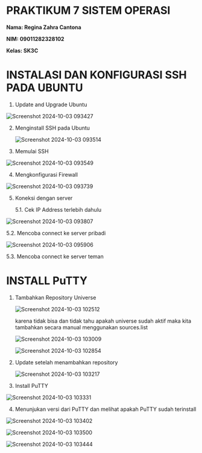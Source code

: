 # PRAKTIKUM 7 SISTEM OPERASI

**Nama: Regina Zahra Cantona**

**NIM: 09011282328102**

**Kelas: SK3C**

# INSTALASI DAN KONFIGURASI SSH PADA UBUNTU

1. Update and Upgrade Ubuntu

  ![Screenshot 2024-10-03 093427](https://github.com/user-attachments/assets/1c1ec57d-4e18-4a47-83ec-30c4d418b1ad)

2. Menginstall SSH pada Ubuntu

   ![Screenshot 2024-10-03 093514](https://github.com/user-attachments/assets/1f2c13f4-84af-4b23-aab2-b9568ebdb9df)

3. Memulai SSH

  ![Screenshot 2024-10-03 093549](https://github.com/user-attachments/assets/5db1d39a-5eee-4d47-8600-1183397aa1f5)

4. Mengkonfigurasi Firewall

  ![Screenshot 2024-10-03 093739](https://github.com/user-attachments/assets/6fb5bbe9-f1ac-4bea-b106-cb63bd903d91)

5. Koneksi dengan server

   5.1. Cek IP Address terlebih dahulu

 ![Screenshot 2024-10-03 093807](https://github.com/user-attachments/assets/8030b600-5696-4492-87e0-bf0fab8717c1)

   5.2. Mencoba connect ke server pribadi

 ![Screenshot 2024-10-03 095906](https://github.com/user-attachments/assets/f68f9a83-29ef-4818-9fff-6ba7bb6ff8f7)

   5.3. Mencoba connect ke server teman

# INSTALL PuTTY

1. Tambahkan Repository Universe

   ![Screenshot 2024-10-03 102512](https://github.com/user-attachments/assets/569dafad-5b55-4dec-b45c-5e82f2aaa920)

   karena tidak bisa dan tidak tahu apakah universe sudah aktif maka kita tambahkan secara manual menggunakan sources.list

   ![Screenshot 2024-10-03 103009](https://github.com/user-attachments/assets/61d02f52-6b8c-486b-a7c7-f7aa19d8a890)

   ![Screenshot 2024-10-03 102854](https://github.com/user-attachments/assets/be0ad117-f3a7-486e-89d1-bcbe0466cc97)

2. Update setelah menambahkan repository

   ![Screenshot 2024-10-03 103217](https://github.com/user-attachments/assets/6c9c0eff-d84c-4826-b71a-25b39f5b085a)

3. Install PuTTY

 ![Screenshot 2024-10-03 103331](https://github.com/user-attachments/assets/d394f506-7b48-4492-b4a4-f4943039b269)

4. Menunjukan versi dari PuTTY dan melihat apakah PuTTY sudah terinstall

  ![Screenshot 2024-10-03 103402](https://github.com/user-attachments/assets/79f133c5-4b6d-40aa-a127-46ee335018fe)

  ![Screenshot 2024-10-03 103500](https://github.com/user-attachments/assets/264a33bc-47da-4aa5-8208-e65fc8ac09fc)

  ![Screenshot 2024-10-03 103444](https://github.com/user-attachments/assets/0d0464b1-ccb6-44f8-845b-c971ebc127c8)




   
